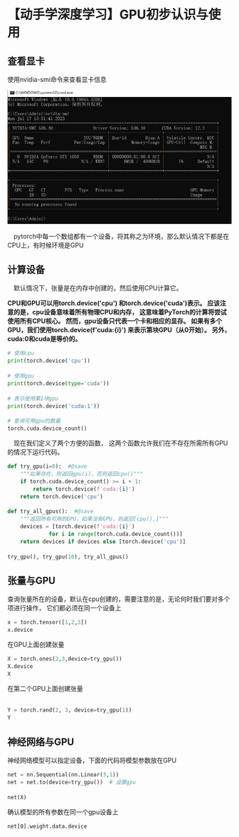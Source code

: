 # 【动手学深度学习】GPU初步认识与使用

## 查看显卡

使用nvidia-smi命令来查看显卡信息

![图 0](../images/718e797446960d0ada750396307ffd95b340042e467b7d93bd173cf94a6d2f9f.png)  


&emsp;pytorch中每一个数组都有一个设备，将其称之为环境，那么默认情况下都是在CPU上，有时候环境是GPU


## 计算设备

&emsp;默认情况下，张量是在内存中创建的，然后使用CPU计算它。

**CPU和GPU可以用torch.device('cpu') 和torch.device('cuda')表示。 应该注意的是，cpu设备意味着所有物理CPU和内存， 这意味着PyTorch的计算将尝试使用所有CPU核心。 然而，gpu设备只代表一个卡和相应的显存。 如果有多个GPU，我们使用torch.device(f'cuda:{i}') 来表示第块GPU（从0开始）。 另外，cuda:0和cuda是等价的。**

```py
# 使用cpu
print(torch.device('cpu'))

# 使用gpu
print(torch.device(type='cuda'))

# 表示使用第1块gpu
print(torch.device('cuda:1'))

# 查询可用gpu的数量
torch.cuda.device_count()

```


&emsp;现在我们定义了两个方便的函数， 这两个函数允许我们在不存在所需所有GPU的情况下运行代码。


```py
def try_gpu(i=0):  #@save
    """如果存在，则返回gpu(i)，否则返回cpu()"""
    if torch.cuda.device_count() >= i + 1:
        return torch.device(f'cuda:{i}')
    return torch.device('cpu')

def try_all_gpus():  #@save
    """返回所有可用的GPU，如果没有GPU，则返回[cpu(),]"""
    devices = [torch.device(f'cuda:{i}')
             for i in range(torch.cuda.device_count())]
    return devices if devices else [torch.device('cpu')]

try_gpu(), try_gpu(10), try_all_gpus()

```

## 张量与GPU


查询张量所在的设备，默认在cpu创建的，需要注意的是，无论何时我们要对多个项进行操作， 它们都必须在同一个设备上
```py
x = torch.tensor([1,2,3])
x.device
```




在GPU上面创建张量
```py
X = torch.ones(2,3,device=try_gpu())
X.device
X

```

在第二个GPU上面创建张量

```py

Y = torch.rand(2, 3, device=try_gpu(1))
Y
```


## 神经网络与GPU

神经网络模型可以指定设备，下面的代码将模型参数放在GPU
```py
net = nn.Sequential(nn.Linear(3,1))
net = net.to(device=try_gpu())  # 设置gpu

net(X)

```

确认模型的所有参数在同一个gpu设备上
```
net[0].weight.data.device
```